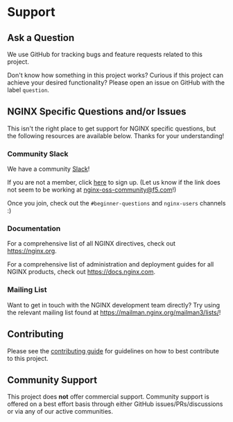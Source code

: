 # Support

## Ask a Question

We use GitHub for tracking bugs and feature requests related to this project.

Don't know how something in this project works? Curious if this project can achieve your desired functionality? Please open an issue on GitHub with the label `question`.

## NGINX Specific Questions and/or Issues

This isn't the right place to get support for NGINX specific questions, but the following resources are available below. Thanks for your understanding!

### Community Slack

We have a community [Slack](https://nginxcommunity.slack.com/)!

If you are not a member, click [here](https://community.nginx.org/joinslack) to sign up. (Let us know if the link does not seem to be working at <nginx-oss-community@f5.com>!)

Once you join, check out the `#beginner-questions` and `nginx-users` channels :)

### Documentation

For a comprehensive list of all NGINX directives, check out <https://nginx.org>.

For a comprehensive list of administration and deployment guides for all NGINX products, check out <https://docs.nginx.com>.

### Mailing List

Want to get in touch with the NGINX development team directly? Try using the relevant mailing list found at <https://mailman.nginx.org/mailman3/lists/>!

## Contributing

Please see the [contributing guide](/CONTRIBUTING.md) for guidelines on how to best contribute to this project.

## Community Support

This project does **not** offer commercial support. Community support is offered on a best effort basis through either GitHub issues/PRs/discussions or via any of our active communities.
